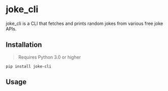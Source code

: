# joke_cli

joke_cli is a CLI that fetches and prints random jokes from various free joke APIs.

## Installation

>Requires Python 3.0 or higher

`pip install joke-cli`

## Usage

